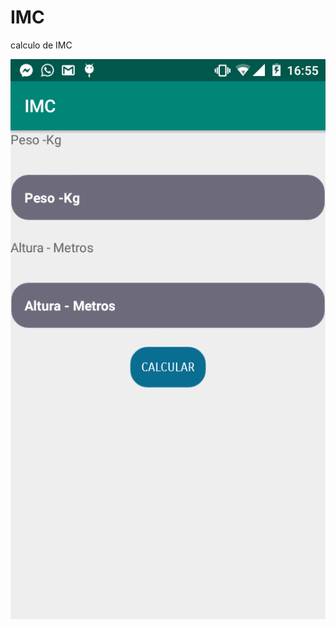# IMC
calculo de IMC



<html>
  
  <head></head>
  
  <body>

<img src="https://github.com/helmercap11/IMC/blob/master/screenshot/tela_calculo.png" alt="erro"/>
</body>
  
  
  </html>

